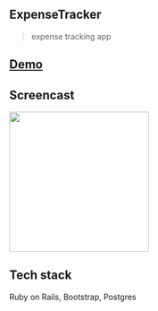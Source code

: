 ## ExpenseTracker

> expense tracking app

## [Demo](https://expensetracker2.herokuapp.com/)

## Screencast 
[<img src='https://img.youtube.com/vi/G8bcbaUSt9M/0.jpg' width='250'>](https://www.youtube.com/watch?v=G8bcbaUSt9M)

## Tech stack

Ruby on Rails, Bootstrap, Postgres

